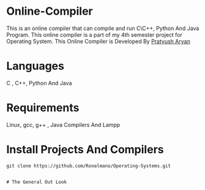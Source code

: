 
# Online-Compiler

This is an online compiler that can compile and run C\C++, Python And Java Program. This online compiler is a part of my 4th semester project for
Operating System. This Online Compiler is Developed By <a href="https://github.com/Ronalmano">Pratyush Aryan</a>

# Languages
C , C++, Python And Java

# Requirements

Linux, gcc, g++ , Java Compilers And Lampp


# Install Projects And Compilers

```
git clone https://github.com/Ronalmano/Operating-Systems.git


# The General Out Look
